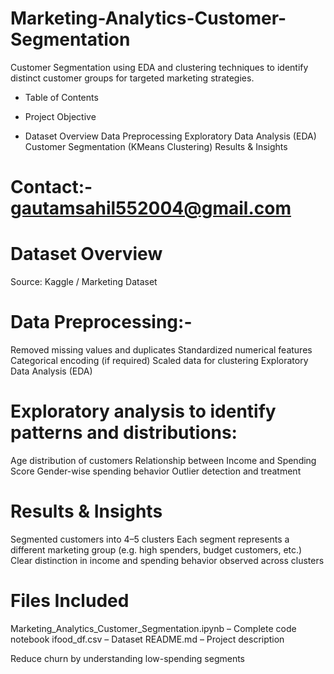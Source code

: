 # Marketing-Analytics-Customer-Segmentation
 Customer Segmentation using EDA and clustering techniques to identify distinct customer groups for targeted marketing strategies.
 
 * Table of Contents
 * Project Objective

 * Dataset Overview
 Data Preprocessing
 Exploratory Data Analysis (EDA)
 Customer Segmentation (KMeans Clustering)
 Results & Insights
# Contact:- gautamsahil552004@gmail.com

# Dataset Overview
 Source: Kaggle / Marketing Dataset

# Data Preprocessing:-

 Removed missing values and duplicates
 Standardized numerical features
 Categorical encoding (if required)
 Scaled data for clustering
 Exploratory Data Analysis (EDA)

# Exploratory analysis to identify patterns and distributions:

 Age distribution of customers
 Relationship between Income and Spending Score
 Gender-wise spending behavior
 Outlier detection and treatment 


# Results & Insights

 Segmented customers into 4–5 clusters
 Each segment represents a different marketing group (e.g. high spenders, budget customers, etc.)
 Clear distinction in income and spending behavior observed across clusters

# Files Included
 Marketing_Analytics_Customer_Segmentation.ipynb – Complete code notebook
 ifood_df.csv – Dataset
 README.md – Project description


 

Reduce churn by understanding low-spending segments
